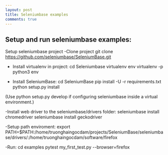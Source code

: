 ```yaml
---
layout: post
title: Seleniumbase examples
comments: true
---
```


## Setup and run seleniumbase examples:
Setup seleniumbase project
-Clone project
git clone https://github.com/seleniumbase/SeleniumBase.git

- Install virtualenv in project:
cd Seleniumbase
virtualenv env 
virtualenv -p python3 env

- Install SeleniumBase:
cd SeleniumBase
pip install -U -r requirements.txt
python setup.py install

(Use python setup.py develop if configuring seleniumbase inside a virtual environment.)

-Install web driver to the seleniumbase/drivers folder:
seleniumbase install chromedriver
seleniumbase install geckodriver

-Setup path enviroment:
export PATH=$PATH:/home/truonghaingocdam/projects/SeleniumBase/seleniumbase/drivers/:/home/truonghaingocdam/software/firefox

-Run:
cd examples
pytest my_first_test.py --browser=firefox